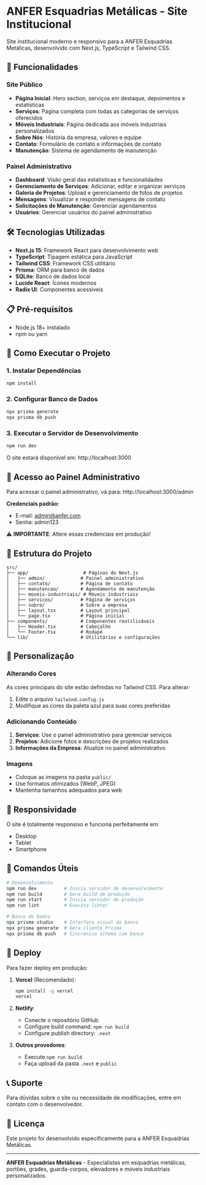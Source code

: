 # ANFER Esquadrias Metálicas - Site Institucional

Site institucional moderno e responsivo para a ANFER Esquadrias Metálicas, desenvolvido com Next.js, TypeScript e Tailwind CSS.

## 🚀 Funcionalidades

### Site Público
- **Página Inicial**: Hero section, serviços em destaque, depoimentos e estatísticas
- **Serviços**: Página completa com todas as categorias de serviços oferecidos
- **Móveis Industriais**: Página dedicada aos móveis industriais personalizados
- **Sobre Nós**: História da empresa, valores e equipe
- **Contato**: Formulário de contato e informações de contato
- **Manutenção**: Sistema de agendamento de manutenção

### Painel Administrativo
- **Dashboard**: Visão geral das estatísticas e funcionalidades
- **Gerenciamento de Serviços**: Adicionar, editar e organizar serviços
- **Galeria de Projetos**: Upload e gerenciamento de fotos de projetos
- **Mensagens**: Visualizar e responder mensagens de contato
- **Solicitações de Manutenção**: Gerenciar agendamentos
- **Usuários**: Gerenciar usuários do painel administrativo

## 🛠️ Tecnologias Utilizadas

- **Next.js 15**: Framework React para desenvolvimento web
- **TypeScript**: Tipagem estática para JavaScript
- **Tailwind CSS**: Framework CSS utilitário
- **Prisma**: ORM para banco de dados
- **SQLite**: Banco de dados local
- **Lucide React**: Ícones modernos
- **Radix UI**: Componentes acessíveis

## 📋 Pré-requisitos

- Node.js 18+ instalado
- npm ou yarn

## 🚀 Como Executar o Projeto

### 1. Instalar Dependências
```bash
npm install
```

### 2. Configurar Banco de Dados
```bash
npx prisma generate
npx prisma db push
```

### 3. Executar o Servidor de Desenvolvimento
```bash
npm run dev
```

O site estará disponível em: http://localhost:3000

## 🔐 Acesso ao Painel Administrativo

Para acessar o painel administrativo, vá para: http://localhost:3000/admin

**Credenciais padrão:**
- E-mail: admin@anfer.com
- Senha: admin123

⚠️ **IMPORTANTE**: Altere essas credenciais em produção!

## 📁 Estrutura do Projeto

```
src/
├── app/                    # Páginas do Next.js
│   ├── admin/             # Painel administrativo
│   ├── contato/           # Página de contato
│   ├── manutencao/        # Agendamento de manutenção
│   ├── moveis-industriais/ # Móveis industriais
│   ├── servicos/          # Página de serviços
│   ├── sobre/             # Sobre a empresa
│   ├── layout.tsx         # Layout principal
│   └── page.tsx           # Página inicial
├── components/            # Componentes reutilizáveis
│   ├── Header.tsx         # Cabeçalho
│   └── Footer.tsx         # Rodapé
└── lib/                   # Utilitários e configurações
```

## 🎨 Personalização

### Alterando Cores
As cores principais do site estão definidas no Tailwind CSS. Para alterar:
1. Edite o arquivo `tailwind.config.js`
2. Modifique as cores da paleta azul para suas cores preferidas

### Adicionando Conteúdo
1. **Serviços**: Use o painel administrativo para gerenciar serviços
2. **Projetos**: Adicione fotos e descrições de projetos realizados
3. **Informações da Empresa**: Atualize no painel administrativo

### Imagens
- Coloque as imagens na pasta `public/`
- Use formatos otimizados (WebP, JPEG)
- Mantenha tamanhos adequados para web

## 📱 Responsividade

O site é totalmente responsivo e funciona perfeitamente em:
- Desktop
- Tablet
- Smartphone

## 🔧 Comandos Úteis

```bash
# Desenvolvimento
npm run dev          # Inicia servidor de desenvolvimento
npm run build        # Gera build de produção
npm run start        # Inicia servidor de produção
npm run lint         # Executa linter

# Banco de Dados
npx prisma studio    # Interface visual do banco
npx prisma generate  # Gera cliente Prisma
npx prisma db push   # Sincroniza schema com banco
```

## 🚀 Deploy

Para fazer deploy em produção:

1. **Vercel** (Recomendado):
   ```bash
   npm install -g vercel
   vercel
   ```

2. **Netlify**:
   - Conecte o repositório GitHub
   - Configure build command: `npm run build`
   - Configure publish directory: `.next`

3. **Outros provedores**:
   - Execute `npm run build`
   - Faça upload da pasta `.next` e `public`

## 📞 Suporte

Para dúvidas sobre o site ou necessidade de modificações, entre em contato com o desenvolvedor.

## 📄 Licença

Este projeto foi desenvolvido especificamente para a ANFER Esquadrias Metálicas.

---

**ANFER Esquadrias Metálicas** - Especialistas em esquadrias metálicas, portões, grades, guarda-corpos, elevadores e móveis industriais personalizados.